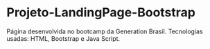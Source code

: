 # Projeto-LandingPage-Bootstrap
Página desenvolvida no bootcamp da Generation Brasil. Tecnologias usadas: HTML, Bootstrap e Java Script.
